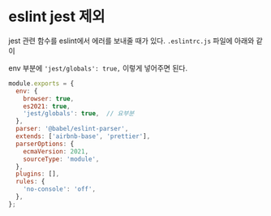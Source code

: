 # eslint jest 제외

jest 관련 함수를 eslint에서 에러를 보내줄 때가 있다. `.eslintrc.js` 파일에  아래와 같이 

env 부분에 `'jest/globals': true,` 이렇게 넣어주면 된다.

```js
module.exports = {
  env: {
    browser: true,
    es2021: true,
    'jest/globals': true,  // 요부분
  },
  parser: '@babel/eslint-parser',
  extends: ['airbnb-base', 'prettier'],
  parserOptions: {
    ecmaVersion: 2021,
    sourceType: 'module',
  },
  plugins: [],
  rules: {
    'no-console': 'off',
  },
};
```

